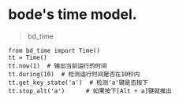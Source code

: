 # bode's time model.
> bd_time

```
from bd_time import Time()
tt = Time()
tt.now(1)  # 输出当前运行的时间
tt.during(10)  # 检测运行时间是否在10秒内
tt.get_key_state('a')  # 检测'a'键是否按下
tt.stop_alt('a')      # 如果按下[Alt + a]键就推出
```
